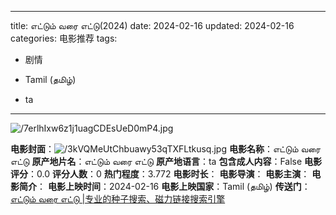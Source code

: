 
---
title: எட்டும் வரை எட்டு(2024)
date: 2024-02-16
updated: 2024-02-16
categories: 电影推荐
tags:

- 剧情

- Tamil (தமிழ்)
- ta
---

<img src="https://image.tmdb.org/t/p/original/7erlhIxw6z1j1uagCDEsUeD0mP4.jpg" alt="/7erlhIxw6z1j1uagCDEsUeD0mP4.jpg" title="/7erlhIxw6z1j1uagCDEsUeD0mP4.jpg">

**电影封面**：<img src="https://image.tmdb.org/t/p/w200/3kVQMeUtChbuawy53qTXFLtkusq.jpg" alt="/3kVQMeUtChbuawy53qTXFLtkusq.jpg" title="/3kVQMeUtChbuawy53qTXFLtkusq.jpg">
**电影名称**：எட்டும் வரை எட்டு
**原产地片名**：எட்டும் வரை எட்டு
**原产地语言**：ta
**包含成人内容**：False
**电影评分**：0.0
**评分人数**：0
**热门程度**：3.772
**电影时长**：
**电影导演**：
**电影主演**：
**电影简介**：
**电影上映时间**：2024-02-16
**电影上映国家**：Tamil (தமிழ்)
**传送门**：[எட்டும் வரை எட்டு |专业的种子搜索、磁力链接搜索引擎](https://movie.amd794.com:2083/?search=%E0%AE%8E%E0%AE%9F%E0%AF%8D%E0%AE%9F%E0%AF%81%E0%AE%AE%E0%AF%8D%20%E0%AE%B5%E0%AE%B0%E0%AF%88%20%E0%AE%8E%E0%AE%9F%E0%AF%8D%E0%AE%9F%E0%AF%81&ordering=&mode=match_phrase&page_size=10&page=1)

